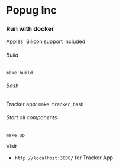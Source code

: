 # Popug Inc

### Run with docker
Apples' Silicon support included

###### Build
`make build`

###### Bash
Tracker app: `make tracker_bash`

###### Start all components
`make up`

Visit
- `http://localhost:3000/` for Tracker App